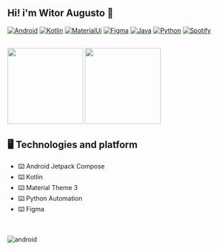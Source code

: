 ## Hi! i'm Witor Augusto 👋

[![Android](https://img.shields.io/badge/Android-3DDC84?style=for-the-badge&logo=android&logoColor=white)](#)
[![Kotlin](https://img.shields.io/badge/Kotlin-0095D5?&style=for-the-badge&logo=kotlin&logoColor=white)](#)
[![MaterialUi](https://img.shields.io/badge/Material--UI-0081CB?style=for-the-badge&logo=material-ui&logoColor=white)](#)
[![Figma](https://img.shields.io/badge/Figma-F24E1E?style=for-the-badge&logo=figma&logoColor=white)](#)
[![Java](https://img.shields.io/badge/Java-ED8B00?style=for-the-badge&logo=java&logoColor=white)](#)
[![Python](https://img.shields.io/badge/Python-14354C?style=for-the-badge&logo=python&logoColor=white)](#)
[![Spotify](https://img.shields.io/badge/Spotify-1ED760?&style=for-the-badge&logo=spotify&logoColor=white)](https://open.spotify.com/user/hzipna7h1a725znli0bnhow7k?si=7a33be3e821a4b85)


<br>

<div>
  <img height="170em" src="https://github-readme-stats.vercel.app/api?username=wit0r&theme=dark&include_all_commits=true&count_private=true&show_icons=true&layout=compact"/>
  <img height="170em" src="https://github-readme-stats.vercel.app/api/top-langs/?username=Wit0r&theme=dark&layout=compact"
</div>

<br>

## 🖥️ Technologies and platform
- ⌨️ Android Jetpack Compose
- ⌨️ Kotlin
- ⌨️ Material Theme 3
- ⌨️ Python Automation
- ⌨️ Figma

<br>
  

![android](https://user-images.githubusercontent.com/84216382/177016537-f661eaae-75c8-444b-bdca-d8e0a6f1ad79.gif)

